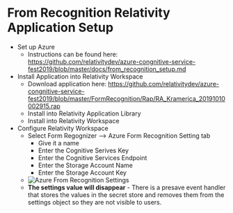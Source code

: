 
# From Recognition Relativity Application Setup #
* Set up Azure
    * Instructions can be found here: https://github.com/relativitydev/azure-congnitive-service-fest2019/blob/master/docs/from_recognition_setup.md
* Install Application into Relativity Workspace
    *  Download application here: https://github.com/relativitydev/azure-congnitive-service-fest2019/blob/master/FormRecognition/Rap/RA_Kramerica_20191010002915.rap
   *  Install into Relativity Application Library
    *  Install into Relativity Workspace
* Configure Relativity Workspace
  * Select Form Regognizer --> Azure Form Recognition Setting tab
    * Give it a name
    * Enter the Cognitive Serives Key
    * Enter the Cognitive Services Endpoint
    * Enter the Storage Account Name
    * Enter the Storage Account Key
  * ![Azure From Recognition Settings](https://github.com/relativitydev/azure-congnitive-service-fest2019/blob/master/images/form_recognizer_settings.png?raw=true)
  * **The settings value will disappear** - There is a presave event handler that stores the values in the secret store and removes them from the settings object so they are not visible to users.
  
